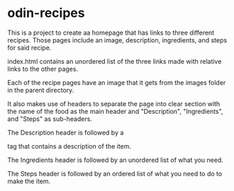 # odin-recipes

This is a project to create aa homepage that has links to three different recipes. Those pages include an image, description, ingredients, and steps for said recipe.

index.html contains an unordered list of the three links made with relative links to the other pages.

Each of the recipe pages have an image that it gets from the images folder in the parent directory.

It also makes use of headers to separate the page into clear section with the name of the food as the main header and "Description", "Ingredients", and "Steps" as sub-headers.

The Description header is followed by a <p> tag that contains a description of the item.

The Ingredients header is followed by an unordered list of what you need.

The Steps header is followed by an ordered list of what you need to do to make the item.